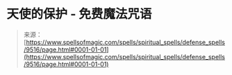 <!--yml

类别: 未分类

日期: 2024-06-12 18:45:50

-->

# 天使的保护 - 免费魔法咒语

> 来源：[https://www.spellsofmagic.com/spells/spiritual_spells/defense_spells/9516/page.html#0001-01-01](https://www.spellsofmagic.com/spells/spiritual_spells/defense_spells/9516/page.html#0001-01-01)

